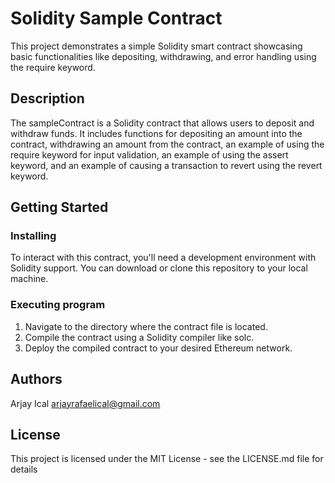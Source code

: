 # Solidity Sample Contract

This project demonstrates a simple Solidity smart contract showcasing basic functionalities like depositing, withdrawing, and error handling using the require keyword.

## Description

The sampleContract is a Solidity contract that allows users to deposit and withdraw funds. It includes functions for depositing an amount into the contract, withdrawing an amount from the contract, an example of using the require keyword for input validation, an example of using the assert keyword, and an example of causing a transaction to revert using the revert keyword.

## Getting Started

### Installing

To interact with this contract, you'll need a development environment with Solidity support. You can download or clone this repository to your local machine.

### Executing program

1. Navigate to the directory where the contract file is located.
2. Compile the contract using a Solidity compiler like solc.
3. Deploy the compiled contract to your desired Ethereum network.

## Authors

Arjay Ical 
arjayrafaelical@gmail.com


## License

This project is licensed under the MIT License - see the LICENSE.md file for details
